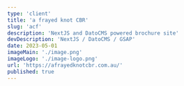 ```yaml
---
type: 'client'
title: 'a frayed knot CBR'
slug: 'acf'
description: 'NextJS and DatoCMS powered brochure site'
devDescription: 'NextJS / DatoCMS / GSAP'
date: 2023-05-01
imageMain: './image.png'
imageLogo: './image-logo.png'
url: 'https://afrayedknotcbr.com.au/'
published: true
---
```

